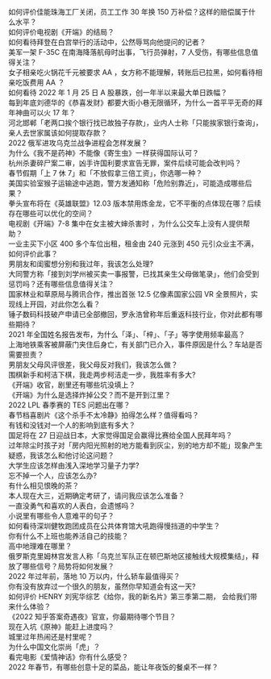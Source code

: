 如何评价佳能珠海工厂关闭，员工工作 30 年换 150 万补偿？这样的赔偿属于什么水平？  
如何评价电视剧《开端》的结局？  
如何看待拜登在白宫举行的活动中，公然辱骂向他提问的记者？  
美军一架 F-35C 在南海降落航母时出事，飞行员弹射，7 人受伤，有哪些信息值得关注？  
女子相亲吃火锅花千元被要求 AA ，女方称不能理解，转账后已拉黑，如何看待相亲吃饭费用 AA ？  
如何看待 2022 年 1 月 25 日 A 股暴跌，创一年半以来最大单日跌幅？  
每到年底刘德华的《恭喜发财》都要大街小巷无限循环，为什么一首平平无奇的拜年神曲可以火 17 年？  
河北邯郸「老两口挨个银行找已故独子存款」，业内人士称「只能挨家银行查询」，亲人去世家属该如何提取存款？  
2022 俄军进攻乌克兰战争进程会怎样发展？  
为什么《我不是药神》不能像《寄生虫》一样获得国际认可？  
杭州杀妻碎尸案二审，凶手许国利要求宣告无罪，案件后续可能会改判吗？  
春节假期「上 7 休 7」和「不放假拿三倍工资」，你选哪一种？  
美国实验室猴子运输途中逃跑，警方发通知称「危险别靠近」，可能造成哪些后果？  
拳头宣布将在《英雄联盟》12.03 版本禁用炼金龙，它不平衡的点体现在哪？后续存在哪些可以优化的空间？  
电视剧《开端》7-8 集中在女主被大婶杀害时 ，为什么公交车上没有人提供帮助？  
一业主买下小区 400 多个车位出租，租金由 240 元涨到 450 元引众业主不满，如何评价此事？  
男朋友和闺蜜想分别和我过年，我该怎么处理?  
大同警方称「接到刘学州被买卖一事报警，已找其亲生父母做笔录」，他们会受到惩罚吗？还有哪些信息值得关注？  
国家林业和草原局与腾讯合作，推出首张 12.5 亿像素国家公园 VR 全景照片，实现线上开园，对此你怎么看？  
锤子数码科技破产申请已全部撤回，罗永浩曾称年后重返科技行业，你对此都有哪些期待？  
2021 年全国姓名报告发布，为什么「泽」、「梓」、「子」等字使用频率最高？  
上海地铁乘客被屏蔽门夹住后身亡，有关部门已介入，事件原因是什么？车站是否需要担责？  
男朋友父母风评很差，我父母反对我们，我该怎么做？  
围棋新手和柯洁下棋，我走两步柯洁走一步，我胜率有多大?  
《开端》收官，剧里还有哪些坑没填上？  
《开端》为什么是选择炸掉公交？而不是开到江里？  
2022 LPL 春季赛的 TES 问题出在哪？  
春节档喜剧片《这个杀手不太冷静》拍得怎么样？值得看吗？  
有钱和没钱对一个人的影响到底有多大？  
国足将在 27 日迎战日本，大家觉得国足会赢得比赛给全国人民拜年吗？  
过年除尘时孩子对「房内阳光照射的地方能看到灰尘，别的地方却不能」现象产生疑惑，我该怎么和他讨论这问题？  
大学生应该怎样由浅入深地学习量子力学?  
忘不掉一个人，应该怎么办?  
有什么相见恨晚的茶？  
本人现在大三，近期确定考研了，请问我应该怎么准备？  
一直没勇气和喜欢的人表白，会遗憾吗？  
小说里有哪些令人意难平的句子？  
如何看待深圳健牧跑团成员在公共体育馆大吼跑得慢挡道的中学生？  
你有什么不上班也能养活自己的技能？  
高中地理难在哪里？  
俄罗斯克里姆林宫发言人称「乌克兰军队正在顿巴斯地区接触线大规模集结」，释放了哪些信号？局势将如何发展？  
2022 年过年前，落地 10 万以内，什么轿车最值得买？  
你有没有放弃过一个很久的朋友，虽然你早知道会有这一天?  
如何评价 HENRY 刘宪华综艺《给你，我的新名片》第三季第二期， 会给我们带来什么体验？  
《2022 知乎答案奇遇夜》官宣，你最期待哪个节目？  
现在入坑《原神》能赶上进度吗？  
城里过年热闹还是村里呢？  
为什么中国文化崇尚「虎」？  
看完电影《爱情神话》你有什么感受？  
2022 年春节，有哪些创意十足的菜品，能让年夜饭的餐桌不一样？  
